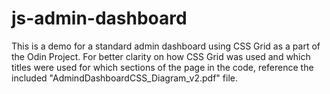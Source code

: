 # js-admin-dashboard
This is a demo for a standard admin dashboard using CSS Grid as a part of the Odin Project. For better clarity on how CSS Grid was used and which titles were used for which sections of the page in the code, reference the  included "AdmindDashboardCSS_Diagram_v2.pdf" file.

